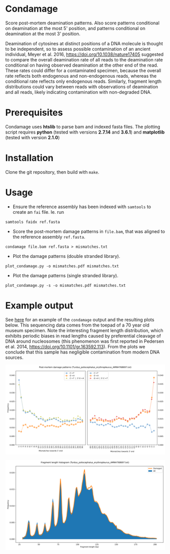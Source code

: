 # Condamage
Score post-mortem deamination patterns. Also score patterns conditional on
deamination at the most 5' position, and patterns conditional on deamination
at the most 3' position.

Deamination of cytosines at distinct positions of a DNA molecule is thought
to be independent, so to assess possible contamination of an ancient
individual, Meyer et al. 2016, https://doi.org/10.1038/nature17405
suggested to compare the overall deamination rate of all reads
to the deamination rate conditional on having observed deamination
at the other end of the read.
These rates could differ for a contaminated specimen, because the
overall rate reflects both endogenous and non-endogenous reads,
whereas the conditional rate reflects only endogenous reads.
Similarly, fragment length distributions could vary between reads with
observations of deamination and all reads, likely indicating contamination
with non-degraded DNA.

# Prerequisites
Condamage uses **htslib** to parse bam and indexed fasta files.  The plotting
script requires **python** (tested with versions **2.7.14** and **3.6.1**) and
**matplotlib** (tested with version **2.1.0**)

# Installation
Clone the git repository, then build with `make`.

# Usage
* Ensure the reference assembly has been indexed with `samtools` to create an
`fai` file. Ie. run
```
samtools faidx ref.fasta
```

* Score the post-mortem damage patterns in `file.bam`, that was aligned to the
reference assembly `ref.fasta`.
```
condamage file.bam ref.fasta > mismatches.txt
```

* Plot the damage patterns (double stranded library).
```
plot_condamage.py -o mismatches.pdf mismatches.txt
```

* Plot the damage patterns (single stranded library).
```
plot_condamage.py -s -o mismatches.pdf mismatches.txt
```

# Example output

See [here](example/Turdus_poliocephalus_erythropleurus_AMNH768697.txt)
for an example of the `condamage` output and the resulting plots below.
This sequencing data comes from the toepad of a 70 year old museum specimen.
Note the interesting fragment length distribution, which exhibits periodic
biases in read lengths caused by preferential cleavage of DNA around
nucleosomes (this phenomenon was first reported in Pedersen et al. 2014,
https://doi.org/10.1101/gr.163592.113).
From the plots we conclude that this sample has negligible contamination
from modern DNA sources.

![](example/Turdus_poliocephalus_erythropleurus_AMNH768697_damage.svg)

![](example/Turdus_poliocephalus_erythropleurus_AMNH768697_fraglen.svg)
